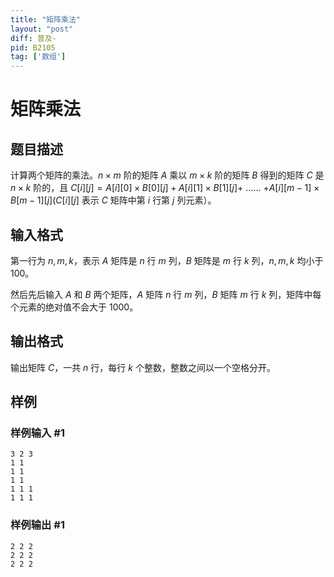 ```yaml
---
title: "矩阵乘法"
layout: "post"
diff: 普及-
pid: B2105
tag: ['数组']
---
```

# 矩阵乘法
## 题目描述

计算两个矩阵的乘法。$n \times m$ 阶的矩阵 $A$ 乘以 $m \times k$ 阶的矩阵 $B$ 得到的矩阵 $C$ 是 $n \times k$ 阶的，且 $C[i][j]=A[i][0] \times B[0][j]+A[i][1] \times B[1][j]+$ …… $+A[i][m-1] \times B[m-1][j](C[i][j]$ 表示 $C$ 矩阵中第 $i$ 行第 $j$ 列元素）。
## 输入格式

第一行为 $n,m,k$，表示 $A$ 矩阵是 $n$ 行 $m$ 列，$B$ 矩阵是 $m$ 行 $k$ 列，$n,m,k$ 均小于 $100$。

然后先后输入 $A$ 和 $B$ 两个矩阵，$A$ 矩阵 $n$ 行 $m$ 列，$B$ 矩阵 $m$ 行 $k$ 列，矩阵中每个元素的绝对值不会大于 $1000$。
## 输出格式

输出矩阵 $C$，一共 $n$ 行，每行 $k$ 个整数，整数之间以一个空格分开。
## 样例

### 样例输入 #1
```
3 2 3
1 1
1 1
1 1
1 1 1
1 1 1
```
### 样例输出 #1
```
2 2 2
2 2 2
2 2 2
```
